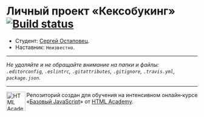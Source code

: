 # Личный проект «Кексобукинг» [![Build status][travis-image]][travis-url]

* Студент: [Сергей Остаповец](https://up.htmlacademy.ru/javascript/10/user/288419).
* Наставник: `Неизвестно`.

---

_Не удаляйте и не обращайте внимание на папки и файлы:_<br>
_`.editorconfig`, `.eslintrc`, `.gitattributes`, `.gitignore`, `.travis.yml`, `package.json`._

---

<a href="https://htmlacademy.ru/intensive/javascript"><img align="left" width="50" height="50" title="HTML Academy" src="https://up.htmlacademy.ru/static/img/intensive/javascript/logo-for-github.svg"></a>

Репозиторий создан для обучения на интенсивном онлайн‑курсе «[Базовый JavaScript](https://htmlacademy.ru/intensive/javascript)» от [HTML Academy](https://htmlacademy.ru).

[travis-image]: https://travis-ci.org/htmlacademy-javascript/288419-keksobooking.svg?branch=master
[travis-url]: https://travis-ci.org/htmlacademy-javascript/288419-keksobooking

